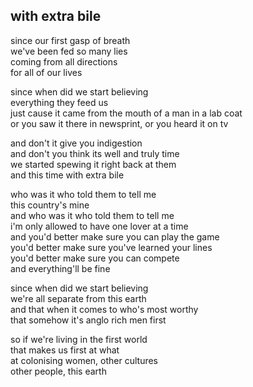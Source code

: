 ## with extra bile

since our first gasp of breath  
we've been fed so many lies  
coming from all directions  
for all of our lives

since when did we start believing  
everything they feed us  
just cause it came from the mouth of a man in a lab coat  
or you saw it there in newsprint, or you heard it on tv

and don't it give you indigestion  
and don't you think its well and truly time  
we started spewing it right back at them  
and this time with extra bile

who was it who told them to tell me  
this country's mine  
and who was it who told them to tell me  
i'm only allowed to have one lover at a time  
and you'd better make sure you can play the game  
you'd better make sure you've learned your lines  
you'd better make sure you can compete  
and everything'll be fine

since when did we start believing  
we're all separate from this earth  
and that when it comes to who's most worthy  
that somehow it's anglo rich men first

so if we're living in the first world  
that makes us first at what  
at colonising women, other cultures  
other people, this earth
